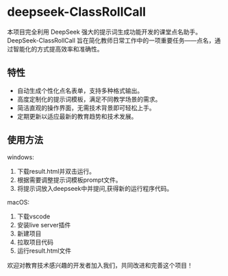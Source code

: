 # deepseek-ClassRollCall
本项目完全利用 DeepSeek 强大的提示词生成功能开发的课堂点名助手。
DeepSeek-ClassRollCall 旨在简化教师日常工作中的一项重要任务——点名，通过智能化的方式提高效率和准确性。  
## 特性 
- 自动生成个性化点名表单，支持多种格式输出。
- 高度定制化的提示词模板，满足不同教学场景的需求。
- 简洁直观的操作界面，无需技术背景即可轻松上手。
- 定期更新以适应最新的教育趋势和技术发展。
## 使用方法
windows:
1. 下载result.html并双击运行。
2. 根据需要调整提示词模板prompt文件。
3. 将提示词放入deepseek中并提问,获得新的运行程序代码。

macOS:
1. 下载vscode
2. 安装live server插件
3. 新建项目
4. 拉取项目代码
5. 运行result.html文件
  
欢迎对教育技术感兴趣的开发者加入我们，共同改进和完善这个项目！
